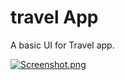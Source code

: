 # travel App

A basic UI for Travel app.

[![Screenshot.png](https://i.postimg.cc/dQgd5nCy/Screenshot.png)](https://postimg.cc/Hj4VxwBY)
